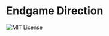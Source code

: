 # Endgame Direction

<p>
<img src="https://img.shields.io/github/license/gawashburn/knoll" alt="MIT License" />
</p>